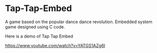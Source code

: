 # Tap-Tap-Embed
A game based on the popular dance dance revolution. Embedded system game designed using C code. 

Here is a demo of Tap Tap Embed 

https://www.youtube.com/watch?v=YATGS1AZg6I
